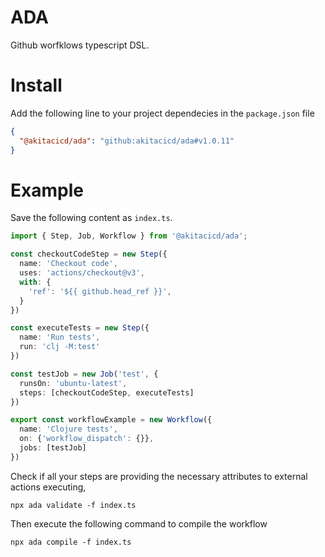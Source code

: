 # ADA
Github worfklows typescript DSL.

# Install
Add the following line to your project dependecies in the `package.json` file 
```json
{
  "@akitacicd/ada": "github:akitacicd/ada#v1.0.11"
}
```

# Example
Save the following content as `index.ts`.
```typescript
import { Step, Job, Workflow } from '@akitacicd/ada';

const checkoutCodeStep = new Step({
  name: 'Checkout code',
  uses: 'actions/checkout@v3',
  with: {
    'ref': '${{ github.head_ref }}',
  }
})

const executeTests = new Step({
  name: 'Run tests',
  run: 'clj -M:test'
})

const testJob = new Job('test', {
  runsOn: 'ubuntu-latest',
  steps: [checkoutCodeStep, executeTests]
})

export const workflowExample = new Workflow({
  name: 'Clojure tests',
  on: {'workflow_dispatch': {}},
  jobs: [testJob]
})
```
Check if all your steps are providing the necessary attributes to external actions executing,
```
npx ada validate -f index.ts
```
Then execute the following command to compile the workflow
```
npx ada compile -f index.ts
```
